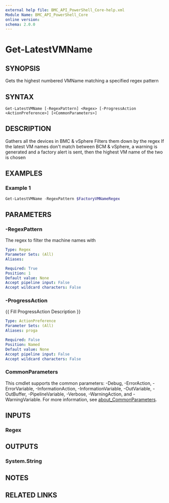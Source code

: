 ```yaml
---
external help file: BMC_API_PowerShell_Core-help.xml
Module Name: BMC_API_PowerShell_Core
online version:
schema: 2.0.0
---
```


# Get-LatestVMName

## SYNOPSIS

Gets the highest numbered VMName matching a specified regex pattern

## SYNTAX

```text
Get-LatestVMName [-RegexPattern] <Regex> [-ProgressAction <ActionPreference>] [<CommonParameters>]
```

## DESCRIPTION

Gathers all the devices in BMC & vSphere
Filters them down by the regex
If the latest VM names don't match between BCM & vSphere, a warning is generated and a factory alert is sent, then the highest VM name of the two is chosen

## EXAMPLES

### Example 1

```PowerShell
Get-LatestVMName -RegexPattern $FactoryVMNameRegex
```

## PARAMETERS

### -RegexPattern

The regex to filter the machine names with

```yaml
Type: Regex
Parameter Sets: (All)
Aliases:

Required: True
Position: 1
Default value: None
Accept pipeline input: False
Accept wildcard characters: False
```

### -ProgressAction

{{ Fill ProgressAction Description }}

```yaml
Type: ActionPreference
Parameter Sets: (All)
Aliases: proga

Required: False
Position: Named
Default value: None
Accept pipeline input: False
Accept wildcard characters: False
```

### CommonParameters

This cmdlet supports the common parameters: -Debug, -ErrorAction, -ErrorVariable, -InformationAction, -InformationVariable, -OutVariable, -OutBuffer, -PipelineVariable, -Verbose, -WarningAction, and -WarningVariable. For more information, see [about_CommonParameters](http://go.microsoft.com/fwlink/?LinkID=113216).

## INPUTS

### Regex

## OUTPUTS

### System.String

## NOTES

## RELATED LINKS
